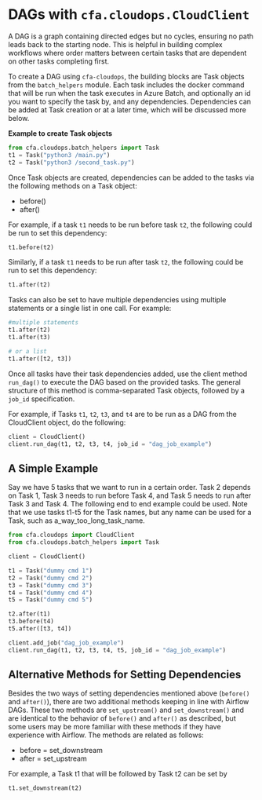 # DAGs with `cfa.cloudops.CloudClient`

A DAG is a graph containing directed edges but no cycles, ensuring no path leads back to the starting node. This is helpful in building complex workflows where order matters between certain tasks that are dependent on other tasks completing first.

To create a DAG using `cfa-cloudops`, the building blocks are Task objects from the `batch_helpers` module. Each task includes the docker command that will be run when the task executes in Azure Batch, and optionally an id you want to specify the task by, and any dependencies. Dependencies can be added at Task creation or at a later time, which will be discussed more below.

**Example to create Task objects**
```python
from cfa.cloudops.batch_helpers import Task
t1 = Task("python3 /main.py")
t2 = Task("python3 /second_task.py")
```

Once Task objects are created, dependencies can be added to the tasks via the following methods on a Task object:
- before()
- after()


For example, if a task `t1` needs to be run before task `t2`, the following could be run to set this dependency:
```python
t1.before(t2)
```

Similarly, if a task `t1` needs to be run after task `t2`, the following could be run to set this dependency:
```python
t1.after(t2)
```

Tasks can also be set to have multiple dependencies using multiple statements or a single list in one call. For example:
```python
#multiple statements
t1.after(t2)
t1.after(t3)

# or a list
t1.after([t2, t3])
```

Once all tasks have their task dependencies added, use the client method `run_dag()` to execute the DAG based on the provided tasks. The general structure of this method is comma-separated Task objects, followed by a `job_id` specification.

For example, if Tasks `t1`, `t2`, `t3`, and `t4` are to be run as a DAG from the CloudClient object, do the following:
```python
client = CloudClient()
client.run_dag(t1, t2, t3, t4, job_id = "dag_job_example")
```

## A Simple Example
Say we have 5 tasks that we want to run in a certain order. Task 2 depends on Task 1, Task 3 needs to run before Task 4, and Task 5 needs to run after Task 3 and Task 4. The following end to end example could be used. Note that we use tasks t1-t5 for the Task names, but any name can be used for a Task, such as a_way_too_long_task_name.
```python
from cfa.cloudops import CloudClient
from cfa.cloudops.batch_helpers import Task

client = CloudClient()

t1 = Task("dummy cmd 1")
t2 = Task("dummy cmd 2")
t3 = Task("dummy cmd 3")
t4 = Task("dummy cmd 4")
t5 = Task("dummy cmd 5")

t2.after(t1)
t3.before(t4)
t5.after([t3, t4])

client.add_job("dag_job_example")
client.run_dag(t1, t2, t3, t4, t5, job_id = "dag_job_example")
```

## Alternative Methods for Setting Dependencies
Besides the two ways of setting dependencies mentioned above (`before()` and `after()`), there are two additional methods keeping in line with Airflow DAGs. These two methods are `set_upstream()` and `set_downstream()` and are identical to the behavior of `before()` and `after()` as described, but some users may be more familiar with these methods if they have experience with Airflow. The methods are related as follows:
- before = set_downstream
- after = set_upstream

For example, a Task t1 that will be followed by Task t2 can be set by
```
t1.set_downstream(t2)
```
